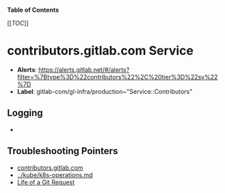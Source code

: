 <!-- MARKER: do not edit this section directly. Edit services/service-catalog.yml then run scripts/generate-docs -->

**Table of Contents**

[[_TOC_]]

# contributors.gitlab.com Service

* **Alerts**: <https://alerts.gitlab.net/#/alerts?filter=%7Btype%3D%22contributors%22%2C%20tier%3D%22sv%22%7D>
* **Label**: gitlab-com/gl-infra/production~"Service::Contributors"

## Logging

* []()

## Troubleshooting Pointers

* [contributors.gitlab.com](contributors-dashboard.md)
* [../kube/k8s-operations.md](../kube/k8s-operations.md)
* [Life of a Git Request](../tutorials/overview_life_of_a_git_request.md)
<!-- END_MARKER -->

<!-- ## Summary -->

<!-- ## Architecture -->

<!-- ## Performance -->

<!-- ## Scalability -->

<!-- ## Availability -->

<!-- ## Durability -->

<!-- ## Security/Compliance -->

<!-- ## Monitoring/Alerting -->

<!-- ## Links to further Documentation -->
